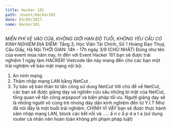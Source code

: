 ```yaml
---
title: Hacker 101
path: /event/Hacker101
date: 03/09/2017
name: Hacker101
---
```


*MIỄN PHÍ VÉ VÀO CỬA, KHÔNG GIỚI HẠN ĐỘ TUỔI, KHÔNG YÊU CẦU CÓ KINH NGHIỆM*
ĐỊA ĐIỂM: Tầng 3, Học Viện Tài Chính, Số 1 Hoàng Đạo Thuý, Cầu Giấy, Hà Nội
THỜI GIAN: 14h - 17h ngày 3/9 (CHỦ  NHÂT) 
Đúng như tên của event mùa năm nay, hi đến với Event Hacker 101 bạn sẽ được trải nghiệm 1 ngày làm HACKER!
Vietcode lần này mang đến cho các bạn một trải nghiệm về bảo mật mạng nội bộ:
1. An ninh mạng.
2. Thâm nhập mạng LAN bằng NetCut .
3. Tự bảo vệ bản thân từ tấn công sử dung NetCut
Với chủ đề về NetCut, các bạn sẽ được giảng dạy và nghiên cứu sâu những bí mật của NetCut, tổng quan về tấn công arpspoof và biện pháp tối ưu. Người giảng dạy sẽ là những người vô cùng trẻ nhưng dày dặn kinh nghiệm đến từ Y.I.T
Như đã nói đây là một buổi trải nghiệm. CHÍNH VÌ VẬY bạn sẽ được thực hành xâm nhập mạng LAN, block các kết nối và ….. ă n c ắ p d a t a (sử dụng router cá nhân nên hoàn toàn không phi phạm pháp luật)